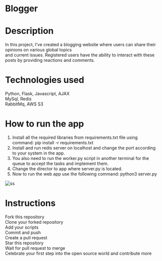 # Blogger

# Description
In this project, I've created a blogging website where users can share their opinions on various global topics <br/>
and current issues. Registered users have the ability to interact with these posts by providing reactions and comments.

# Technologies used
Python, Flask, Javascript, AJAX <br/>
MySql, Redis <br/>
RabbitMq, AWS S3

# How to run the app

1. Install all the required libraries from requirements.txt file using command: pip install -r requirements.txt <br/>
2. Install and run redis server on localhost and change the port according to your system in the app. <br/>
3. You also need to run the worker.py script in another terminal for the queue to accept the tasks and implement them. <br/>
4. Change the director to app where server.py is located. <br/>
5. Now to run the web app use the following command: python3 server.py <br/>

![ss](https://github.com/siddharth2608/Blogger/assets/68100876/eb3f46ce-6874-45db-a891-82e8f1cd4641)


# Instructions
Fork this repository <br/>
Clone your forked repository <br/>
Add your scripts <br/>
Commit and push <br/>
Create a pull request <br/>
Star this repository <br/>
Wait for pull request to merge <br/>
Celebrate your first step into the open source world and contribute more
